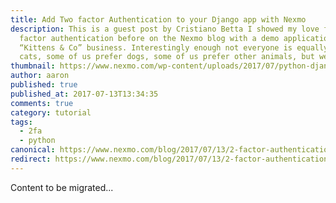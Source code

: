 ```yaml
---
title: Add Two factor Authentication to your Django app with Nexmo
description: This is a guest post by Cristiano Betta I showed my love for two
  factor authentication before on the Nexmo blog with a demo application for my
  “Kittens & Co” business. Interestingly enough not everyone is equally a fan of
  cats, some of us prefer dogs, some of us prefer other animals, but we all […]
thumbnail: https://www.nexmo.com/wp-content/uploads/2017/07/python-django-2fa.png
author: aaron
published: true
published_at: 2017-07-13T13:34:35
comments: true
category: tutorial
tags:
  - 2fa
  - python
canonical: https://www.nexmo.com/blog/2017/07/13/2-factor-authentication-sms-voice-django-dr
redirect: https://www.nexmo.com/blog/2017/07/13/2-factor-authentication-sms-voice-django-dr
---
```

Content to be migrated...
